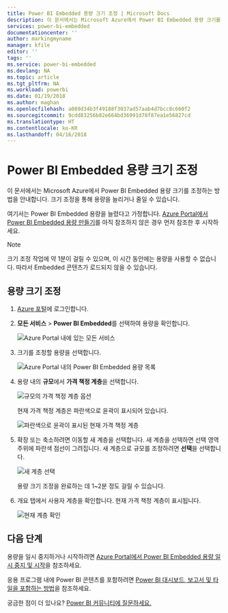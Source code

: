 ```yaml
---
title: Power BI Embedded 용량 크기 조정 | Microsoft Docs
description: 이 문서에서는 Microsoft Azure에서 Power BI Embedded 용량 크기를 조정하는 방법을 안내합니다.
services: power-bi-embedded
documentationcenter: ''
author: markingmyname
manager: kfile
editor: ''
tags: ''
ms.service: power-bi-embedded
ms.devlang: NA
ms.topic: article
ms.tgt_pltfrm: NA
ms.workload: powerbi
ms.date: 01/19/2018
ms.author: maghan
ms.openlocfilehash: a089d34b3f49188f3037ad57aab4d7bcc8c660f2
ms.sourcegitcommit: 9cdd83256b82e664bd36991d78f87ea1e56827cd
ms.translationtype: HT
ms.contentlocale: ko-KR
ms.lasthandoff: 04/16/2018
---
```

# <a name="scale-your-power-bi-embedded-capacity"></a>Power BI Embedded 용량 크기 조정

이 문서에서는 Microsoft Azure에서 Power BI Embedded 용량 크기를 조정하는 방법을 안내합니다. 크기 조정을 통해 용량을 늘리거나 줄일 수 있습니다.

여기서는 Power BI Embedded 용량을 늘렸다고 가정합니다. [Azure Portal에서 Power BI Embedded 용량 만들기](create-capacity.md)를 아직 참조하지 않은 경우 먼저 참조한 후 시작하세요.

> [!NOTE]
> 크기 조정 작업에 약 1분이 걸릴 수 있으며, 이 시간 동안에는 용량을 사용할 수 없습니다. 따라서 Embedded 콘텐츠가 로드되지 않을 수 있습니다.

## <a name="scale-a-capacity"></a>용량 크기 조정

1. [Azure 포털](https://portal.azure.com/)에 로그인합니다.

2. **모든 서비스** > **Power BI Embedded**를 선택하여 용량을 확인합니다.

    ![Azure Portal 내에 있는 모든 서비스](media/scale-capacity/azure-portal-more-services.png)

3. 크기를 조정할 용량을 선택합니다.

    ![Azure Portal 내의 Power BI Embedded 용량 목록](media/scale-capacity/azure-portal-capacity-list.png)

4. 용량 내의 **규모**에서 **가격 책정 계층**을 선택합니다.

    ![규모의 가격 책정 계층 옵션](media/scale-capacity/azure-portal-scale-pricing-tier.png)

    현재 가격 책정 계층은 파란색으로 윤곽이 표시되어 있습니다.

    ![파란색으로 윤곽이 표시된 현재 가격 책정 계층](media/scale-capacity/azure-portal-current-tier.png)

5. 확장 또는 축소하려면 이동할 새 계층을 선택합니다. 새 계층을 선택하면 선택 영역 주위에 파란색 점선이 그려집니다. 새 계층으로 규모를 조정하려면 **선택**을 선택합니다.

    ![새 계층 선택](media/scale-capacity/azure-portal-select-new-tier.png)

    용량 크기 조정을 완료하는 데 1~2분 정도 걸릴 수 있습니다.

6. 개요 탭에서 사용자 계층을 확인합니다. 현재 가격 책정 계층이 표시됩니다.

    ![현재 계층 확인](media/scale-capacity/azure-portal-confirm-tier.png)

## <a name="next-steps"></a>다음 단계

용량을 일시 중지하거나 시작하려면 [Azure Portal에서 Power BI Embedded 용량 일시 중지 및 시작](pause-start.md)을 참조하세요.

응용 프로그램 내에 Power BI 콘텐츠를 포함하려면 [Power BI 대시보드, 보고서 및 타일을 포함하는 방법](https://powerbi.microsoft.com/documentation/powerbi-developer-embedding-content/)을 참조하세요.

궁금한 점이 더 있나요? [Power BI 커뮤니티에 질문하세요.](http://community.powerbi.com/)
